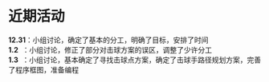 # 近期活动
**12.31**：小组讨论，确定了基本的分工，明确了目标，安排了时间  
**1.2**  ：小组讨论，修正了部分对击球方案的误区，调整了少许分工  
**1.3**  ：小组讨论，基本确定了寻找击球点方案，确定了击球手路径规划方案，完善了程序框图，准备编程  
